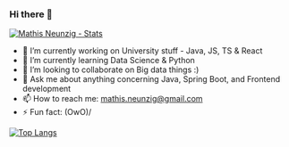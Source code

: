 ### Hi there 👋

<!--
**DrBackmischung/DrBackmischung** is a ✨ _special_ ✨ repository because its `README.md` (this file) appears on your GitHub profile.

Here are some ideas to get you started:

-->

[![Mathis Neunzig - Stats](https://github-readme-stats.vercel.app/api?username=DrBackmischung&count_private=true&include_all_commits=true&theme=radical)](https://google.com)

- 🔭 I’m currently working on University stuff - Java, JS, TS & React
- 🌱 I’m currently learning Data Science & Python
- 👯 I’m looking to collaborate on Big data things :)
- 💬 Ask me about anything concerning Java, Spring Boot, and Frontend development
- 📫 How to reach me: mathis.neunzig@gmail.com
- ⚡ Fun fact: \(OwO)/

[![Top Langs](https://github-readme-stats.vercel.app/api/top-langs/?username=DrBackmischung&langs_count=10)](https://github.com/anuraghazra/github-readme-stats)

